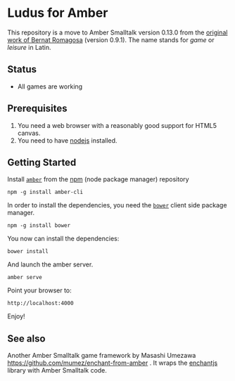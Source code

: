 # Ludus for Amber

This repository is a move to Amber Smalltalk version 0.13.0 from the [original work of Bernat Romagosa](https://github.com/bromagosa/amber/tree/ludus) (version 0.9.1). The name stands for *game* or *leisure* in Latin.


## Status

- All games are working


## Prerequisites

1. You need a web browser with a reasonably good support for HTML5 canvas.
2. You need to have [nodejs](http://www.nodejs.org/) installed.

## Getting Started

Install [`amber`](http://amber-lang.net/) from the [npm](http://npmjs.org/) (node package manager) repository 
```
npm -g install amber-cli
```

In order to install the dependencies, you need the [`bower`](http://bower.io/) client side package manager.

```
npm -g install bower
```

You now can install the dependencies:
```
bower install
```

And launch the amber server.

```
amber serve
```

Point your browser to:

    http://localhost:4000

Enjoy!

## See also
Another Amber Smalltalk game framework by  Masashi Umezawa
https://github.com/mumez/enchant-from-amber . It wraps the [enchantjs](http://enchantjs.com/) library with Amber Smalltalk code.

